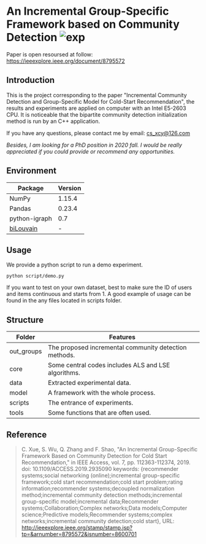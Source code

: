 
# An Incremental Group-Specific Framework based on Community Detection ![exp](http://badges.github.io/stability-badges/dist/experimental.svg)

Paper is open resoursed at follow: https://ieeexplore.ieee.org/document/8795572
## Introduction
This is the project corresponding to the paper "Incremental Community Detection and
Group-Specific Model for Cold-Start Recommendation", the results and experiments are 
applied on computer with an Intel E5-2603 CPU. It is noticeable that the bipartite community detection
initialization method is run by an C++ application.

If you have any questions, please contact me by email: cs_xcy@126.com

*Besides, I am looking for a PhD position in 2020 fall. I would be really appreciated if you could provide or recommend any opportunities.*

## Environment
 |Package   |Version   |
| ------------ | ------------ |
|NumPy   |1.15.4   |
|Pandas   |0.23.4   |
|python-igraph   |0.7   |
|[biLouvain](https://github.com/paolapesantez/biLouvain)|-|

## Usage
We provide a python script to run a demo experiment.

    
    python script/demo.py
    
    
If you want to test on your own dataset, best to make sure the ID of users and items continuous and starts from 1. A good example of usage can be found in the any files located in scripts folder.
    
## Structure

|Folder  |Features   |
| ------------ | ------------ |
|out_groups   |The proposed incremental community detection methods.   |
|core   |Some central codes includes ALS and LSE algorithms.|
|data   |Extracted experimental data.|
|model   |A framework with the whole process.|
|scripts   |The entrance of experiments.|
|tools   |Some functions that are often used.|

## Reference

> C. Xue, S. Wu, Q. Zhang and F. Shao, "An Incremental Group-Specific Framework Based on Community Detection for Cold Start Recommendation," in IEEE Access, vol. 7, pp. 112363-112374, 2019.
doi: 10.1109/ACCESS.2019.2935090
keywords: {recommender systems;social networking (online);incremental group-specific framework;cold start recommendation;cold start problem;rating information;recommender systems;decoupled normalization method;incremental community detection methods;incremental group-specific model;incremental data;Recommender systems;Collaboration;Complex networks;Data models;Computer science;Predictive models;Recommender systems;complex networks;incremental community detection;cold start},
URL: http://ieeexplore.ieee.org/stamp/stamp.jsp?tp=&arnumber=8795572&isnumber=8600701


